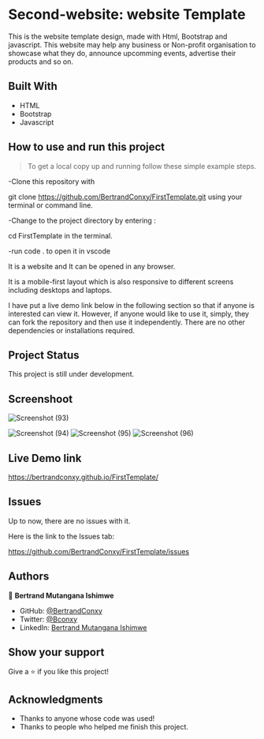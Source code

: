 

# Second-website: website Template
This is the website template design, made with Html, Bootstrap and javascript.
This website may help any business or Non-profit organisation to showcase what they do, announce upcomming events, advertise their products and so on.

## Built With

- HTML
- Bootstrap
- Javascript

## How to use and run this project

>To get a local copy up and running follow these simple example steps.

-Clone this repository with

git clone https://github.com/BertrandConxy/FirstTemplate.git using your terminal or command line.

-Change to the project directory by entering :

cd FirstTemplate in the terminal.

-run code . to open it in vscode


It is a website and It can be opened in any browser.

It is a mobile-first layout which is also responsive to different screens including desktops and laptops.

I have put a live demo link below in the following section so that
if anyone is interested can view it. However, if anyone would like to use it, simply, they can fork the repository and then use it independently.
There are no other dependencies or installations required.

## Project Status
This project is still under development.

## Screenshoot
![Screenshot (93)](https://user-images.githubusercontent.com/90222110/149520253-97318ccc-605a-4a75-a44f-2c830f657a62.png)

![Screenshot (94)](https://user-images.githubusercontent.com/90222110/149520255-dd4c8132-8c7d-4d05-8250-7cf0be3b1e05.png)
![Screenshot (95)](https://user-images.githubusercontent.com/90222110/149520269-93fa572a-24e2-4164-b832-89d0c0d99cfb.png)
![Screenshot (96)](https://user-images.githubusercontent.com/90222110/149520283-f948ad68-a3ce-4aca-91ef-150e67c7855d.png)


## Live Demo link
 https://bertrandconxy.github.io/FirstTemplate/

## Issues

Up to now, there are no issues with it.

Here is the link to the Issues tab:

https://github.com/BertrandConxy/FirstTemplate/issues

## Authors

👤 **Bertrand Mutangana Ishimwe**

- GitHub: [@BertrandConxy](https://github.com/BertrandConxy)
- Twitter: [@Bconxy](https://twitter.com/Bconxy)
- LinkedIn: [Bertrand Mutangana Ishimwe](https://www.linkedin.com/in/bertrand-mutangana-024905220/)


## Show your support

Give a ⭐️ if you like this project!

## Acknowledgments

- Thanks to anyone whose code was used!
- Thanks to people who helped me finish this project.



